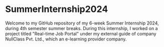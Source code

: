 # SummerInternship2024
Welcome to my GitHub repository of my 6-week Summer Internship 2024, during 4th semester summer breaks. During this internship, I worked on a project titled "Real-time Job Portal" under my external guide of company NullClass Pvt. Ltd., which an e-learning provider company.
